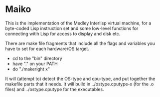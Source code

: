 # Maiko

This is the implementation of the Medley Interlisp virtual machine, for a
byte-coded Lisp instruction set and some low-level functions for
connecting witih Lisp for access to display and disk etc.

There are make file fragments that include all the flags and
variables you have to set for each hardware/OS target.

- cd to the "bin" directory
- have "." on your PATH
- do "./makeright x" 

It will (attempt to) detect the OS-type and cpu-type, and put
together the makefile parts that it needs. 
It will build in ../ostype.cputype-x (for the .o files) and
../ostype.cputype for the executables.



